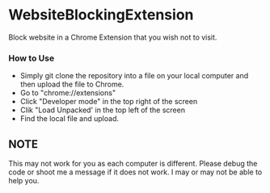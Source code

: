 # WebsiteBlockingExtension
 Block website in a Chrome Extension that you wish not to visit. 
### How to Use
 - Simply git clone the repository into a file on your local computer and then upload the file to Chrome.
 - Go to "chrome://extensions"
 - Click "Developer mode" in the top right of the screen
 - Clik "Load Unpacked' in the top left of the screen
 - Find the local file and upload. 

## NOTE
 This may not work for you as each computer is different. Please debug the code or shoot me a message if it does not work. I may or may not be able to help you.